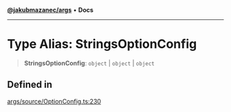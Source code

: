 [**@jakubmazanec/args**](../README.md) • **Docs**

---

# Type Alias: StringsOptionConfig

> **StringsOptionConfig**: `object` \| `object` \| `object`

## Defined in

[args/source/OptionConfig.ts:230](https://github.com/jakubmazanec/tools/blob/eb8c22844f0a0aa0874efeab93afc2bd96c269e6/packages/args/source/OptionConfig.ts#L230)
